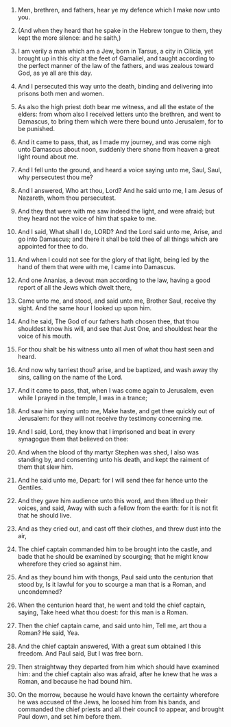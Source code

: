 1. Men, brethren, and fathers, hear ye my defence which I make now unto
you.

2. (And when they heard that he spake in the Hebrew tongue to them,
they kept the more silence: and he saith,)

3. I am verily a man
which am a Jew, born in Tarsus, a city in Cilicia, yet brought up in
this city at the feet of Gamaliel, and taught according to the perfect
manner of the law of the fathers, and was zealous toward God, as ye
all are this day.

4. And I persecuted this way unto the death, binding and delivering
into prisons both men and women.

5. As also the high priest doth bear me witness, and all the estate
of the elders: from whom also I received letters unto the brethren,
and went to Damascus, to bring them which were there bound unto
Jerusalem, for to be punished.

6. And it came to pass, that, as I made my journey, and was come
nigh unto Damascus about noon, suddenly there shone from heaven a
great light round about me.

7. And I fell unto the ground, and heard a voice saying unto me,
Saul, Saul, why persecutest thou me?

8. And I answered, Who art
thou, Lord? And he said unto me, I am Jesus of Nazareth, whom thou
persecutest.

9. And they that were with me saw indeed the light, and were afraid;
but they heard not the voice of him that spake to me.

10. And I said, What shall I do, LORD? And the Lord said unto me,
Arise, and go into Damascus; and there it shall be told thee of all
things which are appointed for thee to do.

11. And when I could not see for the glory of that light, being led
by the hand of them that were with me, I came into Damascus.

12. And one Ananias, a devout man according to the law, having a
good report of all the Jews which dwelt there,

13. Came unto me, and
stood, and said unto me, Brother Saul, receive thy sight. And the same
hour I looked up upon him.

14. And he said, The God of our fathers hath chosen thee, that thou
shouldest know his will, and see that Just One, and shouldest hear the
voice of his mouth.

15. For thou shalt be his witness unto all men of what thou hast
seen and heard.

16. And now why tarriest thou? arise, and be baptized, and wash away
thy sins, calling on the name of the Lord.

17. And it came to pass, that, when I was come again to Jerusalem,
even while I prayed in the temple, I was in a trance;

18. And saw
him saying unto me, Make haste, and get thee quickly out of Jerusalem:
for they will not receive thy testimony concerning me.

19. And I said, Lord, they know that I imprisoned and beat in every
synagogue them that believed on thee:

20. And when the blood of thy
martyr Stephen was shed, I also was standing by, and consenting unto
his death, and kept the raiment of them that slew him.

21. And he said unto me, Depart: for I will send thee far hence unto
the Gentiles.

22. And they gave him audience unto this word, and then lifted up
their voices, and said, Away with such a fellow from the earth: for it
is not fit that he should live.

23. And as they cried out, and cast off their clothes, and threw
dust into the air,

24. The chief captain commanded him to be brought
into the castle, and bade that he should be examined by scourging;
that he might know wherefore they cried so against him.

25. And as they bound him with thongs, Paul said unto the centurion
that stood by, Is it lawful for you to scourge a man that is a Roman,
and uncondemned?

26. When the centurion heard that, he went and
told the chief captain, saying, Take heed what thou doest: for this
man is a Roman.

27. Then the chief captain came, and said unto him, Tell me, art
thou a Roman? He said, Yea.

28. And the chief captain answered, With a great sum obtained I this
freedom. And Paul said, But I was free born.

29. Then straightway they departed from him which should have
examined him: and the chief captain also was afraid, after he knew
that he was a Roman, and because he had bound him.

30. On the morrow, because he would have known the certainty
wherefore he was accused of the Jews, he loosed him from his bands,
and commanded the chief priests and all their council to appear, and
brought Paul down, and set him before them.